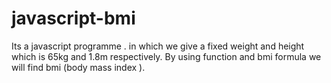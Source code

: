 # javascript-bmi
Its a javascript programme . in which we give a fixed weight and height which is 65kg and 1.8m respectively. By using function and bmi formula we will find bmi (body mass index ).
